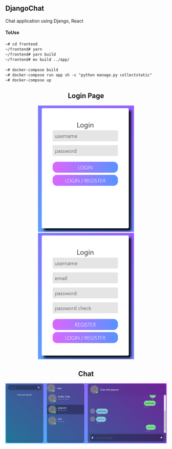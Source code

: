 ## DjangoChat

Chat application using Django, React

#### ToUse

```
~# cd frontend
~/frontend# yarn
~/frontend# yarn build
~/frontend# mv build ../app/

~# docker-compose build
~# docker-compose run app sh -c "python manage.py collectstatic"
~# docker-compose up
```

<div align="center">

<h2>Login Page</h2>
<img src="./github/login.png" width="300"/>
<img src="./github/register.png" width="300"/>

<h2> Chat</h2>
<img src="./github/chat.jpg"/>
</div>
